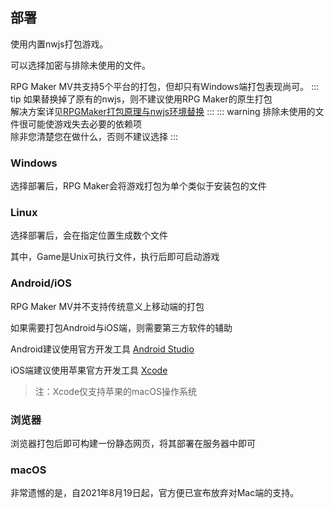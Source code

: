 ## 部署

使用内置nwjs打包游戏。

可以选择加密与排除未使用的文件。

RPG Maker MV共支持5个平台的打包，但却只有Windows端打包表现尚可。
::: tip
如果替换掉了原有的nwjs，则不建议使用RPG Maker的原生打包\
解决方案详见[RPGMaker打包原理与nwjs环境替换](https://www.bilibili.com/video/BV1Q5411f76j/?spm_id_from=333.999.0.0&vd_source=10af50012daba245ec02ba424a64091a)
:::
::: warning
排除未使用的文件很可能使游戏失去必要的依赖项\
除非您清楚您在做什么，否则不建议选择
:::

### Windows

选择部署后，RPG Maker会将游戏打包为单个类似于安装包的文件

### Linux

选择部署后，会在指定位置生成数个文件

其中，Game是Unix可执行文件，执行后即可启动游戏

### Android/iOS

RPG Maker MV并不支持传统意义上移动端的打包

如果需要打包Android与iOS端，则需要第三方软件的辅助

Android建议使用官方开发工具 [Android Studio](https://developer.android.com/)

iOS端建议使用苹果官方开发工具 [Xcode](https://developer.apple.com/xcode/)
>注：Xcode仅支持苹果的macOS操作系统

### 浏览器

浏览器打包后即可构建一份静态网页，将其部署在服务器中即可

### macOS

非常遗憾的是，自2021年8月19日起，官方便已宣布放弃对Mac端的支持。
